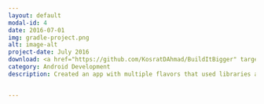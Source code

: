 ```yaml
---
layout: default
modal-id: 4
date: 2016-07-01
img: gradle-project.png
alt: image-alt
project-date: July 2016
download: <a href="https://github.com/KosratDAhmad/BuildItBigger" target="_Blank">GitHub</a>
category: Android Development
description: Created an app with multiple flavors that used libraries and Google Cloud Endpoints. Created a Java library and an Android library in the app. Used the Gradle App Engine plugin to deploy a back end. Configured an integration test suite that runs against the local App Engine development server.


---
```

